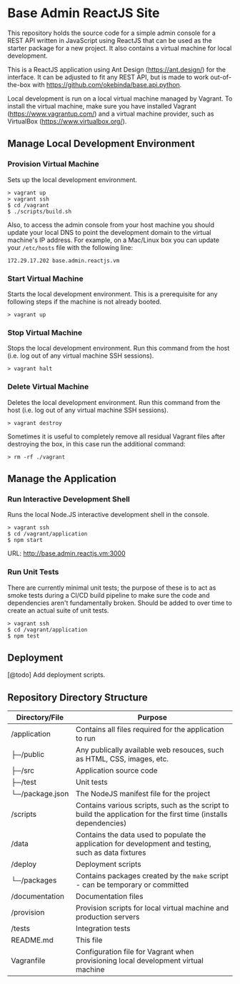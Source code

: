 # Base Admin ReactJS Site

This repository holds the source code for a simple admin console for a REST API written in JavaScript using ReactJS that can be used as the starter package for a new project. It also contains a virtual machine for local development.

This is a ReactJS application using Ant Design (https://ant.design/) for the interface. It can be adjusted to fit any REST API, but is made to work out-of-the-box with https://github.com/okebinda/base.api.python.

Local development is run on a local virtual machine managed by Vagrant. To install the virtual machine, make sure you have installed Vagrant (https://www.vagrantup.com/) and a virtual machine provider, such as VirtualBox (https://www.virtualbox.org/).

## Manage Local Development Environment

### Provision Virtual Machine

Sets up the local development environment.

```ssh
> vagrant up
> vagrant ssh
$ cd /vagrant
$ ./scripts/build.sh
```

Also, to access the admin console from your host machine you should update your local DNS to point the development domain to the virtual machine's IP address. For example, on a Mac/Linux box you can update your `/etc/hosts` file with the following line:

```
172.29.17.202 base.admin.reactjs.vm
```

### Start Virtual Machine

Starts the local development environment. This is a prerequisite for any following steps if the machine is not already booted.

```ssh
> vagrant up
```

### Stop Virtual Machine

Stops the local development environment. Run this command from the host (i.e. log out of any virtual machine SSH sessions).

```ssh
> vagrant halt
```

### Delete Virtual Machine

Deletes the local development environment. Run this command from the host (i.e. log out of any virtual machine SSH sessions).

```ssh
> vagrant destroy
```

Sometimes it is useful to completely remove all residual Vagrant files after destroying the box, in this case run the additional command:

```ssh
> rm -rf ./vagrant
```

## Manage the Application

### Run Interactive Development Shell

Runs the local Node.JS interactive development shell in the console.

```ssh
> vagrant ssh
$ cd /vagrant/application
$ npm start
```

URL: http://base.admin.reactjs.vm:3000

### Run Unit Tests

There are currently minimal unit tests; the purpose of these is to act as smoke tests during a CI/CD build pipeline to make sure the code and dependencies aren't fundamentally broken. Should be added to over time to create an actual suite of unit tests.

```ssh
> vagrant ssh
$ cd /vagrant/application
$ npm test
```


## Deployment

[@todo] Add deployment scripts.


## Repository Directory Structure

| Directory/File      | Purpose                                                                                                          |
| ------------------- | ---------------------------------------------------------------------------------------------------------------- |
| /application        | Contains all files required for the application to run                                                           |
|  ├─/public          | Any publically available web resouces, such as HTML, CSS, images, etc.                                           |
|  ├─/src             | Application source code                                                                                          |
|  ├─/test            | Unit tests                                                                                                       |
|  └─/package.json    | The NodeJS manifest file for the project                                                                         |
| /scripts            | Contains various scripts, such as the script to build the application for the first time (installs dependencies) |
| /data               | Contains the data used to populate the application for development and testing, such as data fixtures            |
| /deploy             | Deployment scripts                                                                                               |
|  └─/packages        | Contains packages created by the `make` script - can be temporary or committed                                   |
| /documentation      | Documentation files                                                                                              |
| /provision          | Provision scripts for local virtual machine and production servers                                               |
| /tests              | Integration tests                                                                                                |
| README.md           | This file                                                                                                        |
| Vagranfile          | Configuration file for Vagrant when provisioning local development virtual machine                               |

